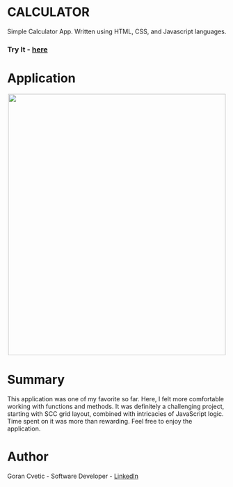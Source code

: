 # CALCULATOR
Simple Calculator App. Written using HTML, CSS, and Javascript languages.

### Try It - [here](https://jumba23.github.io/CALCULATOR/)

# Application 
<p align="center">
  <img 
    width="500"
    height="600"
    src="https://user-images.githubusercontent.com/80366503/115974609-c7804a00-a512-11eb-9717-9c2f3f6843a9.PNG"
  >
</p>

# Summary 
This application was one of my favorite so far. Here, I felt more comfortable working with functions and methods. It was definitely a challenging project, starting with SCC grid layout, combined with intricacies of JavaScript logic. Time spent on it was more than rewarding. Feel free to enjoy the application.

# Author
Goran Cvetic - Software Developer - [LinkedIn](https://www.linkedin.com/in/goran-cvetic-9aaa4288/)
